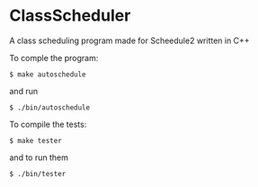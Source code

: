 # ClassScheduler
A class scheduling program made for Scheedule2 written in C++

To comple the program:
```
$ make autoschedule
```
and run 
```
$ ./bin/autoschedule
```

To compile the tests:
```
$ make tester
```
and to run them
```
$ ./bin/tester
```
